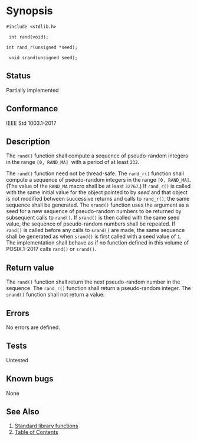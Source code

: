 # Synopsis 
`#include <stdlib.h>`</br>

` int rand(void);`</br>

`int rand_r(unsigned *seed); `</br>

` void srand(unsigned seed);`</br>

## Status
Partially implemented
## Conformance
IEEE Std 1003.1-2017
## Description


The `rand()` function shall compute a sequence of pseudo-random integers in the range `[0, RAND_MA]`   with a
period of at least `232`. 

 The
`rand()` function need not be thread-safe. 
 The `rand_r()` function shall compute a sequence of pseudo-random integers in the range `[0, RAND_MA]`. (The value of
the ``RAND_MA`` macro shall be at least `32767`.)
If ``rand_r()`` is called with the same initial value for the object pointed to by _seed_ and that object is not
modified between successive returns and calls to `rand_r()`, the same sequence shall be generated. 
The `srand()` function uses the argument as a seed for a new sequence of pseudo-random numbers to be returned by subsequent
calls to `rand()`. If `srand()` is then called with the same seed value, the sequence of pseudo-random numbers shall be
repeated. If `rand()` is called before any calls to `srand()` are made, the same sequence shall be generated as when
`srand()` is first called with a seed value of `1`.
The implementation shall behave as if no function defined in this volume of POSIX.1-2017 calls `rand()` or
`srand()`.


## Return value


The `rand()` function shall return the next pseudo-random number in the sequence.
The `rand_r()` function shall return a pseudo-random integer. 
The `srand()` function shall not return a value.


## Errors


No errors are defined.


## Tests

Untested

## Known bugs

None

## See Also 
1. [Standard library functions](../README.md)
2. [Table of Contents](../../../README.md)
